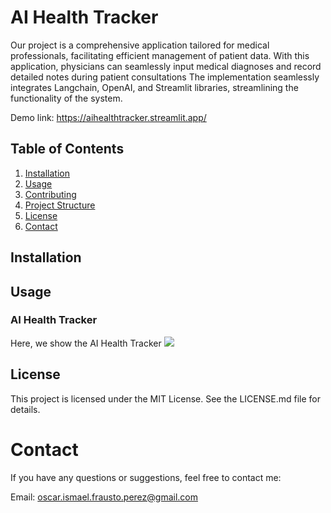 # AI Health Tracker
Our project is a comprehensive application tailored for medical professionals, facilitating efficient management of patient data. With this application, physicians can seamlessly input medical diagnoses and record detailed notes during patient consultations
 The implementation seamlessly integrates Langchain, OpenAI, and Streamlit libraries, streamlining the functionality of the system.

Demo link: https://aihealthtracker.streamlit.app/

## Table of Contents

1. [Installation](#installation)
2. [Usage](#usage)
3. [Contributing](#contributing)
4. [Project Structure](#project-structure)
5. [License](#license)
6. [Contact](#contact)

## Installation

<!--
To get started with the Awesome Python Project, follow these steps:

1. Clone the repository:

    ```bash
    git clone https://github.com/yourusername/awesome-python-project.git
    ```

2. Navigate to the project directory:

    ```bash
    cd awesome-python-project
    ```

3. Install the required dependencies:

    ```bash
    pip install -r requirements.txt
    ```
-->

## Usage
### AI Health Tracker
Here, we show the AI Health Tracker
<img src="./medical.gif"/>

<!--
```python
# Example code using Awesome Python Project
from awesome_project import helper_function

# Call the helper function
result = helper_function("Hello, Awesome World!")
print(result)
-->


## License
This project is licensed under the MIT License. See the LICENSE.md file for details.

# Contact
If you have any questions or suggestions, feel free to contact me:

Email: oscar.ismael.frausto.perez@gmail.com